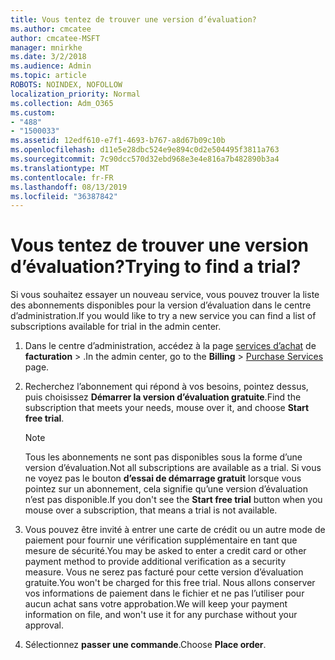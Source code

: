 ```yaml
---
title: Vous tentez de trouver une version d’évaluation?
ms.author: cmcatee
author: cmcatee-MSFT
manager: mnirkhe
ms.date: 3/2/2018
ms.audience: Admin
ms.topic: article
ROBOTS: NOINDEX, NOFOLLOW
localization_priority: Normal
ms.collection: Adm_O365
ms.custom:
- "488"
- "1500033"
ms.assetid: 12edf610-e7f1-4693-b767-a8d67b09c10b
ms.openlocfilehash: d11e5e28dbc524e9e894c0d2e504495f3811a763
ms.sourcegitcommit: 7c90dcc570d32ebd968e3e4e816a7b482890b3a4
ms.translationtype: MT
ms.contentlocale: fr-FR
ms.lasthandoff: 08/13/2019
ms.locfileid: "36387842"
---
```

# <a name="trying-to-find-a-trial"></a><span data-ttu-id="330ca-102">Vous tentez de trouver une version d’évaluation?</span><span class="sxs-lookup"><span data-stu-id="330ca-102">Trying to find a trial?</span></span>

<span data-ttu-id="330ca-103">Si vous souhaitez essayer un nouveau service, vous pouvez trouver la liste des abonnements disponibles pour la version d’évaluation dans le centre d’administration.</span><span class="sxs-lookup"><span data-stu-id="330ca-103">If you would like to try a new service you can find a list of subscriptions available for trial in the admin center.</span></span>
  
1. <span data-ttu-id="330ca-104">Dans le centre d’administration, accédez à la page [services d’achat](https://go.microsoft.com/fwlink/p/?linkid=868433) de **facturation** \> .</span><span class="sxs-lookup"><span data-stu-id="330ca-104">In the admin center, go to the **Billing** \> [Purchase Services](https://go.microsoft.com/fwlink/p/?linkid=868433) page.</span></span>

2. <span data-ttu-id="330ca-105">Recherchez l’abonnement qui répond à vos besoins, pointez dessus, puis choisissez **Démarrer la version d’évaluation gratuite**.</span><span class="sxs-lookup"><span data-stu-id="330ca-105">Find the subscription that meets your needs, mouse over it, and choose **Start free trial**.</span></span>

    > [!NOTE]
    > <span data-ttu-id="330ca-106">Tous les abonnements ne sont pas disponibles sous la forme d’une version d’évaluation.</span><span class="sxs-lookup"><span data-stu-id="330ca-106">Not all subscriptions are available as a trial.</span></span> <span data-ttu-id="330ca-107">Si vous ne voyez pas le bouton **d’essai de démarrage gratuit** lorsque vous pointez sur un abonnement, cela signifie qu’une version d’évaluation n’est pas disponible.</span><span class="sxs-lookup"><span data-stu-id="330ca-107">If you don't see the **Start free trial** button when you mouse over a subscription, that means a trial is not available.</span></span>
  
3. <span data-ttu-id="330ca-108">Vous pouvez être invité à entrer une carte de crédit ou un autre mode de paiement pour fournir une vérification supplémentaire en tant que mesure de sécurité.</span><span class="sxs-lookup"><span data-stu-id="330ca-108">You may be asked to enter a credit card or other payment method to provide additional verification as a security measure.</span></span> <span data-ttu-id="330ca-109">Vous ne serez pas facturé pour cette version d’évaluation gratuite.</span><span class="sxs-lookup"><span data-stu-id="330ca-109">You won't be charged for this free trial.</span></span> <span data-ttu-id="330ca-110">Nous allons conserver vos informations de paiement dans le fichier et ne pas l’utiliser pour aucun achat sans votre approbation.</span><span class="sxs-lookup"><span data-stu-id="330ca-110">We will keep your payment information on file, and won't use it for any purchase without your approval.</span></span>

4. <span data-ttu-id="330ca-111">Sélectionnez **passer une commande**.</span><span class="sxs-lookup"><span data-stu-id="330ca-111">Choose **Place order**.</span></span>